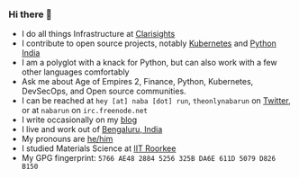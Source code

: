 ### Hi there 👋

- I do all things Infrastructure at [Clarisights][clarisights]
- I contribute to open source projects, notably [Kubernetes][kubernetes] and [Python India][pythonindia]
- I am a polyglot with a knack for Python, but can also work with a few other languages comfortably
- Ask me about Age of Empires 2, Finance, Python, Kubernetes, DevSecOps, and Open source communities.
- I can be reached at `hey [at] naba [dot] run`, `theonlynabarun` on [Twitter][twitter], or at `nabarun` on `irc.freenode.net`
- I write occasionally on my [blog][blog]
- I live and work out of [Bengaluru, India][blr]
- My pronouns are [he/him][pronoun]
- I studied Materials Science at [IIT Roorkee][iitr]
- My GPG fingerprint: `5766 AE48 2884 5256 325B DA6E 611D 5079 D826 B150`

<!--
# TODO
- Setup Page
- Contact Page
- Talks Page
- Current work Page
-->

[blog]: //blog.naba.run
[blr]: //en.wikipedia.org/wiki/Bangalore
[clarisights]: //clarisights.com
[iitr]: //iitr.ac.in
[kubernetes]: //kubernetes.io
[pronoun]: //pronoun.is/he
[python]: //python.org
[pythonindia]: //github.com/pythonindia
[twitter]: //twitter.com/theonlynabarun
